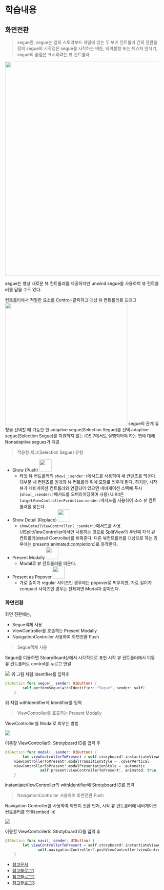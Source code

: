 # 학습내용

## 화면전환
> segue란,
segue는 앱의 스토리보드 파일에 있는 두 보기 컨트롤러 간의 전환을 정의
segue의 시작점은 segue를 시작하는 버튼, 테이블행 또는 제스처 인식기, segue의 끝점은 표시하려는 뷰 컨트롤러

<img src = "https://developer.apple.com/library/archive/featuredarticles/ViewControllerPGforiPhoneOS/Art/segue_defined_2x.png" width="700px">

segue는 항상 새로운 뷰 컨트롤러를 제공하지만 unwind segue를 사용하여 뷰 컨트롤러를 닫을 수도 있다.

컨트롤러에서 적절한 요소를 Control-클릭하고 대상 뷰 컨트롤러로 드래그
<img src=https://developer.apple.com/library/archive/featuredarticles/ViewControllerPGforiPhoneOS/Art/segue_creating_relationships_2x.png width="400" >
segue의 관계 유형을 선택할 때 가능한 한 adaptive segue(Selection Segue)를 선택
adaptive segue(Selection Segue)를 지원하지 않는 iOS 7에서도 실행되어야 하는 앱에 대해 Nonadaptive segues가 제공

> 적응형 세그(Selection Segue) 유형


- Show (Push) <img src=https://help.apple.com/xcode/mac/current/en.lproj/Art/SB_segue_push.png width="40">
    - 타겟 뷰 컨트롤러의 `show(_:sender:)`메서드를 사용하여 새 컨텐츠를 띄운다. 대부분 새 컨텐츠를 원래의 뷰 컨트롤러 위에 모달로 띄우게 된다. 하지만, 시작 뷰가 네비게이션 컨트롤러와 연결되어 있으면 네비게이션 스택에 푸시(`show(_:sender:)`메서드를 오버라이딩하여 사용) UIKit은 `targetViewControllerForAction:sender:`메서드를 사용하여 소스 뷰 컨트롤러를 찾는다.
- Show Detail (Replace) <img src=https://help.apple.com/xcode/mac/current/en.lproj/Art/SB_segue_push.png width="40">
    - `showDetailViewController(_:sender:)`메서드를 사용 UISplitViewController에서만 사용하는 것으로 SplitView의 두번째 자식 뷰컨트롤러(detail Controller)를 바꿔준다. 다른 뷰컨트롤러를 대상으로 하는 경우에는 present(:animated:completion:)로 동작한다.
- Present Modally <img src=https://help.apple.com/xcode/mac/current/en.lproj/Art/SB_segue_modal.png width="40">
    - Modal로 뷰 컨트롤러를 띄운다.
- Present as Popover <img src=https://help.apple.com/xcode/mac/current/en.lproj/Art/SB_segue_popover.png width="40">
    - 가로 길이가 regular 사이즈인 경우에는 popover로 띄우지만, 가로 길이가 compact 사이즈인 경우는 전체화면 Modal과 같아진다.


### 화면전환
화면 전환에는,
- Segue객체 사용
- ViewController를 호출하는 Present Modally
- NavigationController 사용하여 화면전환 Push

> Segue객체 사용

Segue를 이용하면 StoaryBoard상에서 시각적으로 표현
시작 뷰 컨트롤러에서 이동 뷰 컨트롤러로 control를 누르고 연결

![](https://i.imgur.com/5QAJTST.png)
위 그림 처럼 Identifier를 입력후 

```swift
@IBAction func segue(_ sender: UIButton) {
        self.performSegue(withIdentifier: "Segue", sender: self)
    }
```
위 처럼 withIdentifier에 Identifier를 입력

> ViewController를 호출하는 Present Modally

ViewController를 Modal로 띄우는 방법

![](https://i.imgur.com/hswHR8j.png)

이동할 ViewController의 Strotyboard ID를 입력 후

```swift
@IBAction func modal(_ sender: UIButton) {
        let viewControllerToPresent = self.storyboard?.instantiateViewController(withIdentifier: "modal")
    viewControllerToPresent?.modalTransitionStyle = .coverVertical
    viewControllerToPresent?.modalPresentationStyle = .automatic
                self.present(viewControllerToPresent!, animated: true, completion: nil)
    }
```
instantiateViewController의 withIdentifier에 Strotyboard ID를 입력

> NavigationController 사용하여 화면전환 Push

Navigation Controller를 사용하여 화면이 전환
먼저, 시작 뷰 컨트롤러에 네비게이션 컨트롤러를 연결(embed in)

![](https://i.imgur.com/Q1HXWQi.png)

이동할 ViewController의 Strotyboard ID를 입력 후

```swift
@IBAction func navi(_ sender: UIButton) {
        let viewControllerToPresent = self.storyboard?.instantiateViewController(withIdentifier: "navigation")
               self.navigationController?.pushViewController(viewControllerToPresent!, animated: true)
    }
```

- [참고문서](https://developer.apple.com/library/archive/featuredarticles/ViewControllerPGforiPhoneOS/UsingSegues.html#//apple_ref/doc/uid/TP40007457-CH15-SW1)
- [참고블로그1](https://seizze.github.io/2019/11/23/iOS%EC%97%90%EC%84%9C-%EC%84%B8%EA%B7%B8%EB%A5%BC-%ED%86%B5%ED%95%9C-%ED%99%94%EB%A9%B4%EC%A0%84%ED%99%98-%EC%A0%95%EB%A6%AC.html)
- [참고블로그2](https://jcsoohwancho.github.io/2019-07-28-Segue-%ED%8C%8C%ED%97%A4%EC%B9%98%EA%B8%B0/)
- [참고블로그3](https://twih1203.medium.com/swift-ios-%ED%99%94%EB%A9%B4%EC%A0%84%ED%99%98%ED%95%98%EA%B8%B0-5e5998679d3a)

